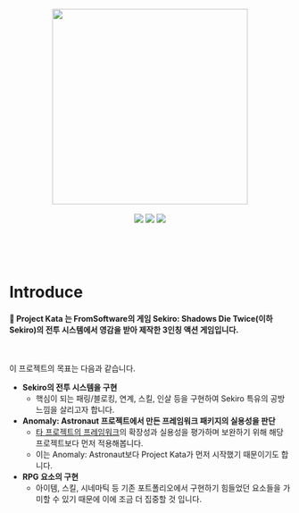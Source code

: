 <p align='center'>
  <br>
  <br>
  <br>
  <img src='https://user-images.githubusercontent.com/31071467/179661168-487984d6-63da-47f6-ba28-cc23353756a3.png' width = 350>
  <br>
  <br>
  <img src ="https://img.shields.io/badge/Unity-100000?style=for-the-badge&logo=unity&logoColor=white">
  <img src ="https://img.shields.io/badge/C%23-239120?style=for-the-badge&logo=c-sharp&logoColor=white">
  <img src ="https://img.shields.io/badge/Windows-0078D6?style=for-the-badge&logo=windows&logoColor=white">
  <br>
  <!--<del>2022.7 ~ 2022.12</del> / <b>Renewal</b> 2023.5 ~-->
</p>

<br>
<br>
<br>

<h1>Introduce</h1>
<h4>📌 Project Kata 는 FromSoftware의 게임 Sekiro: Shadows Die Twice(이하 Sekiro)의 전투 시스템에서 영감을 받아 제작한 3인칭 액션 게임입니다.</h4>

<br>

이 프로젝트의 목표는 다음과 같습니다.

- **Sekiro의 전투 시스템을 구현**
  - 핵심이 되는 패링/블로킹, 연계, 스킬, 인살 등을 구현하여 Sekiro 특유의 공방 느낌을 살리고자 합니다.
- **Anomaly: Astronaut 프로젝트에서 만든 프레임워크 패키지의 실용성을 판단**
  - [타 프로젝트의 프레임워크](https://github.com/IgnorantSquad/anomaly-framework)의 확장성과 실용성을 평가하며 보완하기 위해 해당 프로젝트보다 먼저 적용해봅니다.
  - 이는 Anomaly: Astronaut보다 Project Kata가 먼저 시작했기 때문이기도 합니다.
- **RPG 요소의 구현**
  - 아이템, 스킬, 시네마틱 등 기존 포트폴리오에서 구현하기 힘들었던 요소들을 가미할 수 있기 때문에 이에 조금 더 집중할 것 입니다.
